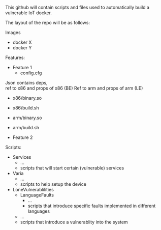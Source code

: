 This github will contain scripts and files used to automatically build a vulnerable IoT docker.

The layout of the repo will be as follows:

Images 

 - docker X 
 - docker Y 

Features: 

- Feature 1 
  - config.cfg 

Json contains deps,  
ref to x86 and props of x86 (BE) 
Ref to arm and props of arm (LE) 

   - x86/binary.so 
   - x86/build.sh 
  
   - arm/binary.so 
   - arm/build.sh 

 - Feature 2 
 
Scripts:
- Services
  - ...
  - scripts that will start certain (vulnerable) services
- Varia
  - ...
  - scripts to help setup the device
- LoneVulnerablilities
  - LanguageFaults
    - ...
    - scripts that introduce specific faults implemented in different languages
  - ...
  - scripts that introduce a vulnerablity into the system
		
